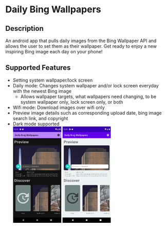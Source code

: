 # Daily Bing Wallpapers

## Description
An android app that pulls daily images from the Bing Wallpaper API and allows the user to set them as their wallpaper. Get ready to enjoy a new inspiring Bing image each day on your phone!

## Supported Features
* Setting system wallpaper/lock screen
* Daily mode: Changes system wallpaper and/or lock screen everyday with the newest Bing image
  * Allows wallpaper targets, what wallpapers need changing, to be system wallpaper only, lock screen only, or both
* Wifi mode: Download images over wifi only
* Preview image details such as corresponding upload date, bing image search link, and copyright
* Dark mode supported <br>
  <span>
    <img src="/screenshots/daily_bing_wallpaper_night_mode_demo.png" width="150" height="300"/>
    <img src="/screenshots/daily_bing_wallpaper_regular_mode_demo.png" width="150" height="300"/>
  </span><br>
  
